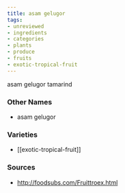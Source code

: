 ```yaml
---
title: asam gelugor
tags:
- unreviewed
- ingredients
- categories
- plants
- produce
- fruits
- exotic-tropical-fruit
---
```

asam gelugor tamarind

### Other Names

* asam gelugor

### Varieties

* [[exotic-tropical-fruit]]

### Sources
* http://foodsubs.com/Fruittroex.html

